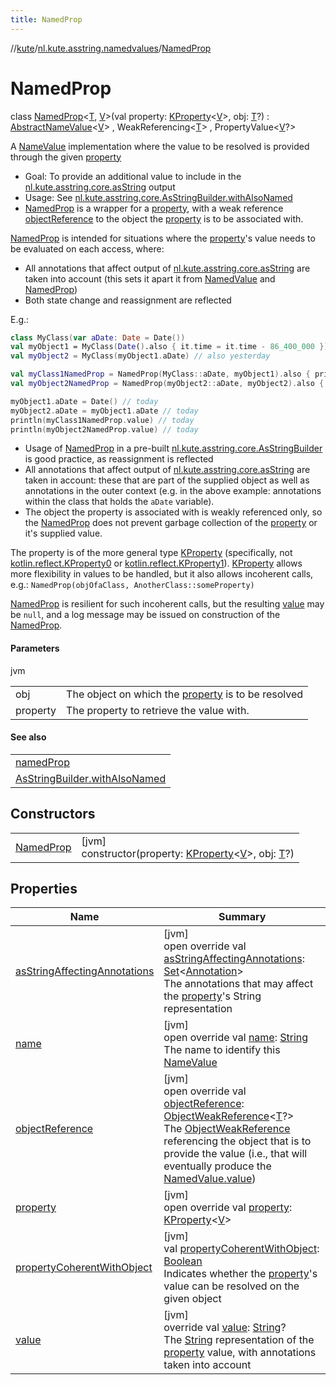 ```yaml
---
title: NamedProp
---
```

//[kute](../../../index.html)/[nl.kute.asstring.namedvalues](../index.html)/[NamedProp](index.html)



# NamedProp

class [NamedProp](index.html)&lt;[T](index.html), [V](index.html)&gt;(val property: [KProperty](https://kotlinlang.org/api/latest/jvm/stdlib/kotlin.reflect/-k-property/index.html)&lt;[V](index.html)&gt;, obj: [T](index.html)?) : [AbstractNameValue](../-abstract-name-value/index.html)&lt;[V](index.html)&gt; , WeakReferencing&lt;[T](index.html)&gt; , PropertyValue&lt;[V](index.html)?&gt; 

A [NameValue](../-name-value/index.html) implementation where the value to be resolved is provided through the given [property](property.html)



- 
   Goal: To provide an additional value to include in the [nl.kute.asstring.core.asString](../../nl.kute.asstring.core/as-string.html) output
- 
   Usage: See  [nl.kute.asstring.core.AsStringBuilder.withAlsoNamed](../../nl.kute.asstring.core/-as-string-builder/with-also-named.html)
- 
   [NamedProp](index.html) is a wrapper for a [property](property.html), with a weak reference [objectReference](object-reference.html) to the object the [property](property.html) is to be associated with.




[NamedProp](index.html) is intended for situations where the [property](property.html)'s value needs to be evaluated on each access, where:



- 
   All annotations that affect output of [nl.kute.asstring.core.asString](../../nl.kute.asstring.core/as-string.html) are taken into account (this sets it apart it from [NamedValue](../-named-value/index.html) and [NamedProp](index.html))
- 
   Both state change and reassignment are reflected




E.g.:

```kotlin
class MyClass(var aDate: Date = Date())
val myObject1 = MyClass(Date().also { it.time = it.time - 86_400_000 }) // yesterday
val myObject2 = MyClass(myObject1.aDate) // also yesterday

val myClass1NamedProp = NamedProp(MyClass::aDate, myObject1).also { println(it.value) /* yesterday */}
val myObject2NamedProp = NamedProp(myObject2::aDate, myObject2).also { println(it.value) /* yesterday */}

myObject1.aDate = Date() // today
myObject2.aDate = myObject1.aDate // today
println(myClass1NamedProp.value) // today
println(myObject2NamedProp.value) // today
```


- 
   Usage of [NamedProp](index.html) in a pre-built [nl.kute.asstring.core.AsStringBuilder](../../nl.kute.asstring.core/-as-string-builder/index.html) is good practice, as reassignment is reflected
- 
   All annotations that affect output of [nl.kute.asstring.core.asString](../../nl.kute.asstring.core/as-string.html) are taken in account: these that are part of the supplied object as well as annotations in the outer context (e.g. in the above example: annotations within the class that holds the `aDate` variable).
- 
   The object the property is associated with is weakly referenced only, so the [NamedProp](index.html) does not prevent garbage collection of the [property](property.html) or it's supplied value.




The property is of the more general type [KProperty](https://kotlinlang.org/api/latest/jvm/stdlib/kotlin.reflect/-k-property/index.html) (specifically, not [kotlin.reflect.KProperty0](https://kotlinlang.org/api/latest/jvm/stdlib/kotlin.reflect/-k-property0/index.html) or [kotlin.reflect.KProperty1](https://kotlinlang.org/api/latest/jvm/stdlib/kotlin.reflect/-k-property1/index.html)). [KProperty](https://kotlinlang.org/api/latest/jvm/stdlib/kotlin.reflect/-k-property/index.html) allows more flexibility in values to be handled, but it also allows incoherent calls, e.g.: `NamedProp(objOfaClass, AnotherClass::someProperty)`



[NamedProp](index.html) is resilient for such incoherent calls, but the resulting [value](value.html) may be `null`, and a log message may be issued on construction of the [NamedProp](index.html).



#### Parameters


jvm

| | |
|---|---|
| obj | The object on which the [property](property.html) is to be resolved |
| property | The property to retrieve the value with. |



#### See also


| |
|---|
| [namedProp](../named-prop.html) |
| [AsStringBuilder.withAlsoNamed](../../nl.kute.asstring.core/-as-string-builder/with-also-named.html) |


## Constructors


| | |
|---|---|
| [NamedProp](-named-prop.html) | [jvm]<br>constructor(property: [KProperty](https://kotlinlang.org/api/latest/jvm/stdlib/kotlin.reflect/-k-property/index.html)&lt;[V](index.html)&gt;, obj: [T](index.html)?) |


## Properties


| Name | Summary |
|---|---|
| [asStringAffectingAnnotations](as-string-affecting-annotations.html) | [jvm]<br>open override val [asStringAffectingAnnotations](as-string-affecting-annotations.html): [Set](https://kotlinlang.org/api/latest/jvm/stdlib/kotlin.collections/-set/index.html)&lt;[Annotation](https://kotlinlang.org/api/latest/jvm/stdlib/kotlin/-annotation/index.html)&gt;<br>The annotations that may affect the [property](property.html)'s String representation |
| [name](name.html) | [jvm]<br>open override val [name](name.html): [String](https://kotlinlang.org/api/latest/jvm/stdlib/kotlin/-string/index.html)<br>The name to identify this [NameValue](../-name-value/index.html) |
| [objectReference](object-reference.html) | [jvm]<br>open override val [objectReference](object-reference.html): [ObjectWeakReference](../../nl.kute.asstring.weakreference/-object-weak-reference/index.html)&lt;[T](index.html)?&gt;<br>The [ObjectWeakReference](../../nl.kute.asstring.weakreference/-object-weak-reference/index.html) referencing the object that is to provide the value (i.e., that will eventually produce the [NamedValue.value](../-named-value/value.html)) |
| [property](property.html) | [jvm]<br>open override val [property](property.html): [KProperty](https://kotlinlang.org/api/latest/jvm/stdlib/kotlin.reflect/-k-property/index.html)&lt;[V](index.html)&gt; |
| [propertyCoherentWithObject](property-coherent-with-object.html) | [jvm]<br>val [propertyCoherentWithObject](property-coherent-with-object.html): [Boolean](https://kotlinlang.org/api/latest/jvm/stdlib/kotlin/-boolean/index.html)<br>Indicates whether the [property](property.html)'s value can be resolved on the given object |
| [value](value.html) | [jvm]<br>override val [value](value.html): [String](https://kotlinlang.org/api/latest/jvm/stdlib/kotlin/-string/index.html)?<br>The [String](https://kotlinlang.org/api/latest/jvm/stdlib/kotlin/-string/index.html) representation of the [property](property.html) value, with annotations taken into account |

